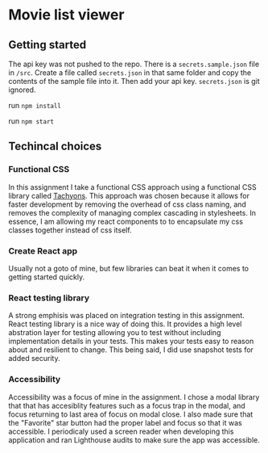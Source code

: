 # Movie list viewer

## Getting started

The api key was not pushed to the repo. There is a `secrets.sample.json`
file in `/src`. Create a file called `secrets.json` in that same folder and copy the contents of
the sample file into it. Then add your api key. `secrets.json` is git ignored.

run `npm install`

run `npm start`

## Techincal choices

### Functional CSS

In this assignment I take a functional CSS approach using a functional CSS library called [Tachyons](https://github.com/tachyons-css/tachyons/). This approach was chosen because it allows for faster development by removing the overhead of css class naming, and removes the complexity of managing complex cascading in stylesheets. In essence, I am allowing my react components to to encapsulate my css classes together instead of css itself.

### Create React app

Usually not a goto of mine, but few libraries can beat it when it comes to getting started quickly.

### React testing library

A strong emphisis was placed on integration testing in this assignment. React testing library is a nice way of doing this. It provides a high level abstration layer for testing allowing you to test without including implementation details in your tests. This makes your tests easy to reason about and resilient to change. This being said, I did use snapshot tests for added security.

### Accessibility

Accessibility was a focus of mine in the assignment. I chose a modal library that that has accesiblity features such as a focus trap in the modal, and focus returning to last area of focus on modal close. I also made sure that the "Favorite" star button had the proper label and focus so that it was accessible. I periodicaly used a screen reader when developing this application and ran Lighthouse audits to make sure the app was accessible.
